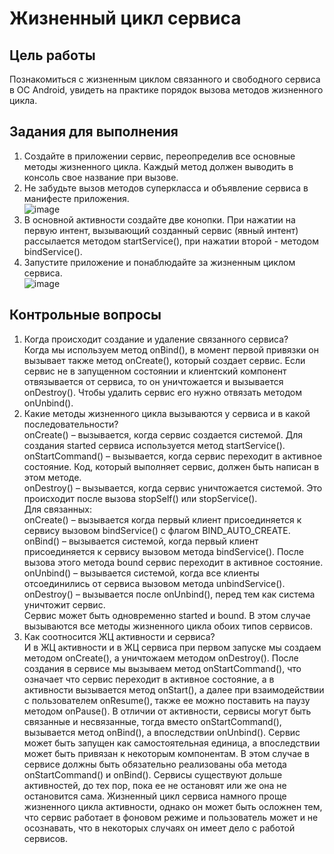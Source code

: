 # Жизненный цикл сервиса
## Цель работы
Познакомиться с жизненным циклом связанного и свободного сервиса в ОС Android, увидеть на практике порядок вызова методов жизненного цикла.  
## Задания для выполнения  
1.	Создайте в приложении сервис, переопределив все основные методы жизненного цикла. Каждый метод должен выводить в консоль свое название при вызове.  
2.	Не забудьте вызов методов суперкласса и объявление сервиса в манифесте приложения.  
![image](https://user-images.githubusercontent.com/70998859/154354733-1a309593-9e9e-4039-b1b2-00542febd049.png)  
3.	В основной активности создайте две конопки. При нажатии на первую интент, вызывающий созданный сервис (явный интент) рассылается методом startService(), при нажатии второй - методом bindService().  
4.	Запустите приложение и понаблюдайте за жизненным циклом сервиса.  
![image](https://user-images.githubusercontent.com/70998859/154354400-5cf276ea-ccc3-40e4-a41e-cd4dc74598fa.png)  
## Контрольные вопросы  
1.	Когда происходит создание и удаление связанного сервиса?  
Когда мы используем метод onBind(), в момент первой привязки он вызывает также метод onCreate(), который создает сервис. Если сервис не в запущенном состоянии и клиентский компонент отвязывается от сервиса, то он уничтожается и вызывается onDestroy(). Чтобы удалить сервис его нужно отвязать методом onUnbind().  
2.	Какие методы жизненного цикла вызываются у сервиса и в какой последовательности?  
onCreate() – вызывается, когда сервис создается системой. Для создания started сервиса используется метод startService().  
onStartCommand() – вызывается, когда сервис переходит в активное состояние. Код, который выполняет сервис, должен быть написан в этом методе.  
onDestroy() – вызывается, когда сервис уничтожается системой. Это происходит после вызова stopSelf() или stopService().   
Для связанных:  
onCreate() – вызывается когда первый клиент присоединяется к сервису вызовом bindService() с флагом BIND_AUTO_CREATE.  
onBind() – вызывается системой, когда первый клиент присоединяется к сервису вызовом метода bindService(). После вызова этого метода bound сервис переходит в активное состояние.  
onUnbind() – вызывается системой, когда все клиенты отсоединились от сервиса вызовом метода unbindService().  
onDestroy() – вызывается после onUnbind(), перед тем как система уничтожит сервис.  
Сервис может быть одновременно started и bound. В этом случае вызываются все методы жизненного цикла обоих типов сервисов.  
3.	Как соотносится ЖЦ активности и сервиса?  
И в ЖЦ активности и в ЖЦ сервиса при первом запуске мы создаем методом onCreate(), а уничтожаем методом onDestroy(). После создания в сервисе мы вызываем метод onStartCommand(), что означает что сервис переходит в активное состояние, а в активности вызывается метод onStart(), а далее при взаимодействии с пользователем onResume(), также ее можно поставить на паузу методом onPause(). В отличии от активности, сервисы могут быть связанные и несвязанные, тогда вместо onStartCommand(), вызывается метод onBind(), а впоследствии onUnbind(). Сервис может быть запущен как самостоятельная единица, а впоследствии может быть привязан к некоторым компонентам. В этом случае в сервисе должны быть обязательно реализованы оба метода onStartCommand() и onBind(). Сервисы существуют дольше активностей, до тех пор, пока ее не остановят или же она не остановится сама. Жизненный цикл сервиса намного проще жизненного цикла активности, однако он может быть осложнен тем, что сервис работает в фоновом режиме и пользователь может и не осознавать, что в некоторых случаях он имеет дело с работой сервисов.  



